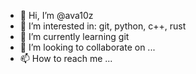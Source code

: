 - 👋 Hi, I’m @ava10z
- 👀 I’m interested in: git, python, c++, rust
- 🌱 I’m currently learning git
- 💞️ I’m looking to collaborate on ...
- 📫 How to reach me ...

<!---
ava10z/ava10z is a ✨ special ✨ repository because its `README.md` (this file) appears on your GitHub profile.
You can click the Preview link to take a look at your changes.
--->
